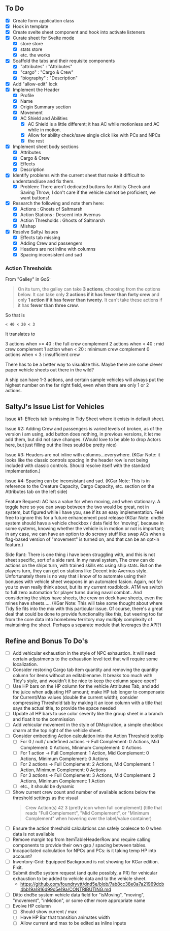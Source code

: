 ## To Do

- [x] Create form application class
- [x] Hook in template
- [x] Create svelte sheet component and hook into activate listeners
- [x] Curate sheet for Svelte mode
  - [x] store store
  - [x] stats store
  - [x] etc. the works
- [x] Scaffold the tabs and their requisite components
  - [x] "attributes" : "Attributes"
  - [x] "cargo" : "Cargo & Crew"
  - [x] "biography" : "Description"
- [x] Add "allow-edit" lock
- [x] Implement the Header
  - [x] Profile
  - [x] Name
  - [x] Origin Summary section
  - [x] Movement
  - [x] AC Shield and Abilities
    - [x] AC Shield is a little different; it has AC while motionless and AC while in motion.
    - [x] Allow for ability check/save single click like with PCs and NPCs
    - [x] the rest
- [x] Implement sheet body sections
  - [x] Attributes
  - [x] Cargo & Crew
  - [x] Effects
  - [x] Description
- [x] Identify problems with the current sheet that make it difficult to understand/use and fix them.
  - [x] Problem: There aren't dedicated buttons for Ability Check and Saving Throw; I don't care if the vehicle cannot be proficient, we want buttons!
- [x] Research the following and note them here:
  - [x] Actions : Ghosts of Saltmarsh
  - [x] Action Stations : Descent into Avernus
  - [x] Action Thresholds : Ghosts of Saltmarsh
  - [x] Mishap
- [x] Resolve SaltyJ Issues
  - [x] Effects tab missing
  - [x] Adding Crew and passengers
  - [x] Headers are not inline with columns
  - [x] Spacing inconsistent and sad

### Action Thresholds

From "Galley" in GoS:

> On its turn, the galley can take **3 actions**, choosing from the options below. It can take only **2 actions if it has fewer than forty crew** and only **1 action if it has fewer than twenty**. It can't take these actions if it has **fewer than three crew**.

So that is

`< 40 < 20 < 3`

It translates to

3 actions when >= 40 : the full crew complement
2 actions when < 40 : mid crew complement
1 action when < 20 : minimum crew complement
0 actions when < 3 : insufficient crew

There has to be a better way to visualize this. Maybe there are some clever paper vehicle sheets out there in the wild?

A ship can have 1-3 actions, and certain sample vehicles will always put the highest number on the far right field, even when there are only 1 or 2 actions.

## SaltyJ's Issue List for Vehicles

Issue #1: Effects tab is missing in Tidy Sheet where it exists in default sheet.

Issue #2: Adding Crew and passengers is varied levels of broken, as of the version i am using, add button does nothing, in previous versions, it let me add them, but did not save changes. (Would love to be able to drop Actors here, but just filling out the lines sould be pretty nice)

Issue #3: Headers are not inline with columns...everywhere.
(KGar Note: it looks like the classic controls spacing in the header row is not being included with classic controls. Should resolve itself with the standard implementation.)

Issue #4: Spacing can be inconsistant and sad.
(KGar Note: This is in reference to the Creature Capacity, Cargo Capacity, etc. section on the Attributes tab on the left side)

Feature Request: AC has a value for when moving, and when stationary. A toggle here so you can swap between the two would be great, not in system, but figured while i have you, see if its an easy implementation. Feel free to ignore this for a future enhancement post release
(KGar Note: dnd5e system should have a vehicle checkbox / data field for 'moving', because in some systems, knowing whether the vehicle is in motion or not is important; in any case, we can have an option to do screwy stuff like swap ACs when a flag-based version of "movement" is turned on, and that can be an opt-in feature.)

Side Rant: There is one thing i have been struggling with, and this is not sheet specific, sort of a side rant.
In my naval system, The crew can do actions on the ships turn, with trained skills etc using ship stats.
But on the players turn, they can get on stations like Decent into Avernus style.
Unfortunately there is no way that i know of to automate using their bonuses with vehicle sheet weapons in an automated fasion.
Again, not for you to even really think about, but its my current roadblock. ATM we switch to full zero automation for player turns during naval combat..
And considering the ships have sheets, the crew on deck have sheets, even the mines have sheets.....
(KGar Note: This will take some thought about where Tidy 5e fits into the mix with this particular issue. Of course, there's a great deal that could be done to provide functionality like this, but veering too far from the core data into homebrew territory may multiply complexity of maintaining the sheet. Perhaps a separate module that leverages the API?)

## Refine and Bonus To Do's

- [ ] Add vehicular exhaustion in the style of NPC exhaustion. It will need certain adjustments to the exhaustion level text that will require some localization.
- [ ] Consider restoring Cargo tab item quantity and removing the quantity column for items without an editablename. It breaks too much with Tidy's style, and wouldn't it be nice to keep the column space open?
- [ ] Use HP bars on the HP column for the vehicle Attributes Tab, and add the juice when adjusting HP amount; make HP tab longer to compensate for Current/Max values (double the current width); consider compressing Threshold tab by making it an icon column with a title that says the actual title, to provide the space needed
- [ ] Update all HP bars to use color severity like the group sheet in a branch and float it to the commission
- [ ] Add vehicular movement in the style of DMspiration, a simple checkbox charm at the top right of the vehicle sheet.
- [ ] Consider embedding Action calculation into the Action Threshold tooltip
  - [ ] For 0 / null / undefined actions -> Full Complement: 0 Actions, Mid Complement: 0 Actions, Minimum Complement: 0 Actions
  - [ ] For 1 action -> Full Complement: 1 Action, Mid Complement: 0 Actions, Minimum Complement: 0 Actions
  - [ ] For 2 actions -> Full Complement: 2 Actions, Mid Complement: 1 Action, Minimum Complement: 0 Actions
  - [ ] For 3 actions -> Full Complement: 3 Actions, Mid Complement: 2 Actions, Minimum Complement: 1 Action
  - [ ] etc., it should be dynamic
- [ ] Show current crew count and number of available actions below the threshold settings as the visual
  > Crew Action(s)
  > 42 3 (pretty icon when full complement) (title that reads "Full Complement", "Mid Complement", or "Minimum Complement" when hovering over the label/value container)
- [ ] Ensure the action threshold calculations can safely coalesce to 0 when data is not available
- [ ] Remove margin top from ItemTableHeaderRow and require calling components to provide their own gap / spacing between tables.
- [ ] Incapacitated calculation for NPCs and PCs: is it taking temp HP into account?
- [ ] Inventory-Grid: Equipped Background is not showing for KGar edition. Fixit.
- [ ] Submit dnd5e system request (and quite possibly, a PR) for vehicular exhaustion to be added to vehicle data and to the vehicle sheet.
  - https://github.com/foundryvtt/dnd5e/blob/7ab8cc38e0a7a21969dcb4bb19a1816d99d5e19a/CONTRIBUTING.md
- [ ] Ditto dnd5e system vehicle data field for "isMoving", "moving", "movement", "inMotion", or some other more appropriate name
- [ ] Evolve HP column
  - [ ] Should show current / max
  - [ ] Have HP Bar that transition animates width
  - [ ] Allow current and max to be edited as inline inputs
